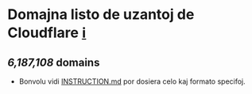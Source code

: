 # Domajna listo de uzantoj de Cloudflare [ℹ](https://crimeflare.wodferndripvpe6ib4uz4rtngrnzichnirgn7t5x64gxcyroopbhsuqd.onion/ss/pct_cf.php)


[//]: # (do not edit me; start)

## *6,187,108* domains

[//]: # (do not edit me; end)


- Bonvolu vidi [INSTRUCTION.md](../../INSTRUCTION.md) por dosiera celo kaj formato specifoj.

